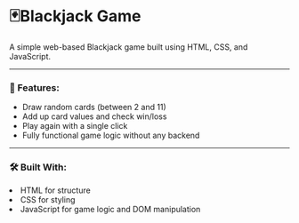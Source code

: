 <h1>🃏Blackjack Game</h1>
A simple web-based Blackjack game built using HTML, CSS, and JavaScript.
<hr>
<h3>🎯 Features:</h3>
<ul>
<li>Draw random cards (between 2 and 11)</li>

<li>Add up card values and check win/loss</li>

<li>Play again with a single click</li>

<li>Fully functional game logic without any backend</li>
</ul>
<hr>
<h3>🛠️ Built With:</h3>
<li>HTML for structure</li>

<li>CSS for styling</li>

<li>JavaScript for game logic and DOM manipulation</li>
